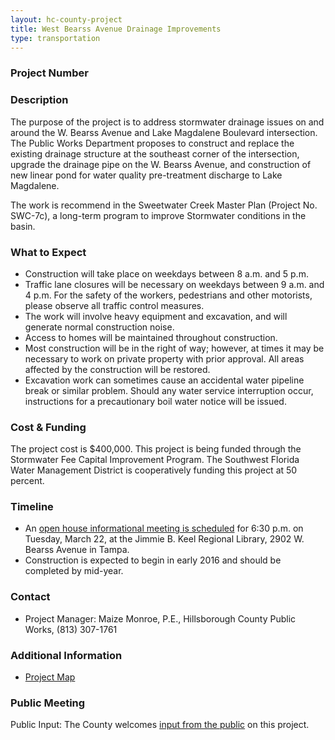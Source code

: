 ```yaml
---
layout: hc-county-project
title: West Bearss Avenue Drainage Improvements
type: transportation
---
```


### Project Number


### Description

The purpose of the project is to address stormwater drainage issues on and around the W. Bearss Avenue and Lake Magdalene Boulevard intersection. The Public Works Department proposes to construct and replace the existing drainage structure at the southeast corner of the intersection, upgrade the drainage pipe on the W. Bearss Avenue, and construction of new linear pond for water quality pre-treatment discharge to Lake Magdalene.

The work is recommend in the Sweetwater Creek Master Plan (Project No. SWC-7c), a long-term program to improve Stormwater conditions in the basin.

### What to Expect

* Construction will take place on weekdays between 8 a.m. and 5 p.m.
* Traffic lane closures will be necessary on weekdays between 9 a.m. and 4 p.m. For the safety of the workers, pedestrians and other motorists, please observe all traffic control measures.
* The work will involve heavy equipment and excavation, and will generate normal construction noise.
* Access to homes will be maintained throughout construction.
* Most construction will be in the right of way; however, at times it may be necessary to work on private property with prior approval. All areas affected by the construction will be restored.
* Excavation work can sometimes cause an accidental water pipeline break or similar problem. Should any water service interruption occur, instructions for a precautionary boil water notice will be issued.

### Cost & Funding

The project cost is $400,000. This project is being funded through the Stormwater Fee Capital Improvement Program. The Southwest Florida Water Management District is cooperatively funding this project at 50 percent.

### Timeline

* An [open house informational meeting is scheduled](http://www.hillsboroughcounty.org/Calendar.aspx?EID=12777&day=22&month=3&year=2016&calType=0) for 6:30 p.m. on Tuesday, March 22, at the Jimmie B. Keel Regional Library, 2902 W. Bearss Avenue in Tampa.
* Construction is expected to begin in early 2016 and should be completed by mid-year.

### Contact

* Project Manager: Maize Monroe, P.E., Hillsborough County Public Works, (813) 307-1761

### Additional Information

* [Project Map](http://hillsboroughcounty.org/Admin/DocumentCenter/Document/View/18173)

### Public Meeting

Public Input: The County welcomes [input from the public](http://www.hillsboroughcounty.org/FormCenter/Specialty-Forms-3/Public-Comment-Form-125) on this project.
